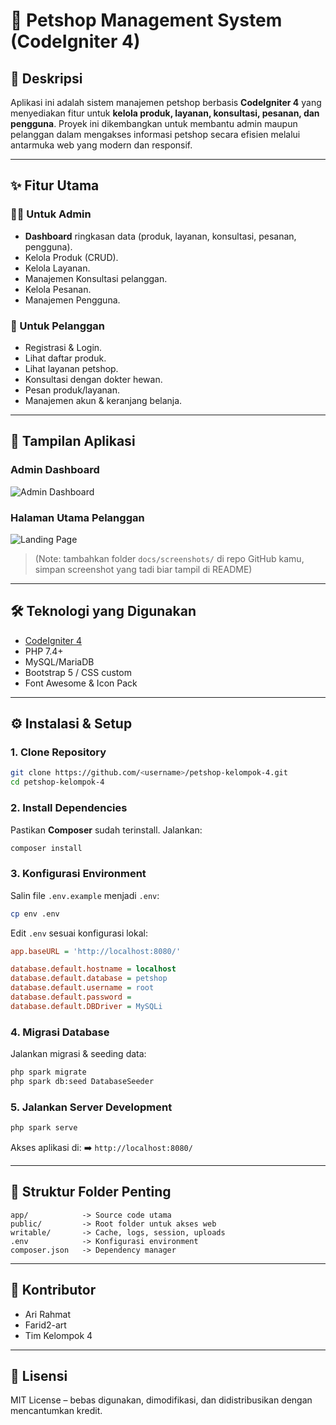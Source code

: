 # 🐾 Petshop Management System (CodeIgniter 4)

## 📖 Deskripsi

Aplikasi ini adalah sistem manajemen petshop berbasis **CodeIgniter 4** yang menyediakan fitur untuk **kelola produk, layanan, konsultasi, pesanan, dan pengguna**.
Proyek ini dikembangkan untuk membantu admin maupun pelanggan dalam mengakses informasi petshop secara efisien melalui antarmuka web yang modern dan responsif.

---

## ✨ Fitur Utama

### 👩‍💻 Untuk Admin

* **Dashboard** ringkasan data (produk, layanan, konsultasi, pesanan, pengguna).
* Kelola Produk (CRUD).
* Kelola Layanan.
* Manajemen Konsultasi pelanggan.
* Kelola Pesanan.
* Manajemen Pengguna.

### 🐶 Untuk Pelanggan

* Registrasi & Login.
* Lihat daftar produk.
* Lihat layanan petshop.
* Konsultasi dengan dokter hewan.
* Pesan produk/layanan.
* Manajemen akun & keranjang belanja.

---

## 📸 Tampilan Aplikasi

### Admin Dashboard

![Admin Dashboard](docs/screenshots/admin-dashboard.png)

### Halaman Utama Pelanggan

![Landing Page](docs/screenshots/landing-page.png)

> (Note: tambahkan folder `docs/screenshots/` di repo GitHub kamu, simpan screenshot yang tadi biar tampil di README)

---

## 🛠️ Teknologi yang Digunakan

* [CodeIgniter 4](https://codeigniter.com/)
* PHP 7.4+
* MySQL/MariaDB
* Bootstrap 5 / CSS custom
* Font Awesome & Icon Pack

---

## ⚙️ Instalasi & Setup

### 1. Clone Repository

```bash
git clone https://github.com/<username>/petshop-kelompok-4.git
cd petshop-kelompok-4
```

### 2. Install Dependencies

Pastikan **Composer** sudah terinstall. Jalankan:

```bash
composer install
```

### 3. Konfigurasi Environment

Salin file `.env.example` menjadi `.env`:

```bash
cp env .env
```

Edit `.env` sesuai konfigurasi lokal:

```ini
app.baseURL = 'http://localhost:8080/'

database.default.hostname = localhost
database.default.database = petshop
database.default.username = root
database.default.password = 
database.default.DBDriver = MySQLi
```

### 4. Migrasi Database

Jalankan migrasi & seeding data:

```bash
php spark migrate
php spark db:seed DatabaseSeeder
```

### 5. Jalankan Server Development

```bash
php spark serve
```

Akses aplikasi di:
➡️ `http://localhost:8080/`

---

## 📂 Struktur Folder Penting

```
app/            -> Source code utama
public/         -> Root folder untuk akses web
writable/       -> Cache, logs, session, uploads
.env            -> Konfigurasi environment
composer.json   -> Dependency manager
```

---

## 👥 Kontributor

* Ari Rahmat
* Farid2-art
* Tim Kelompok 4

---

## 📜 Lisensi

MIT License – bebas digunakan, dimodifikasi, dan didistribusikan dengan mencantumkan kredit.
